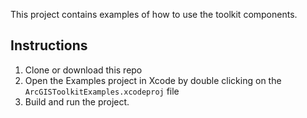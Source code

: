 This project contains examples of how to use the toolkit components.

## Instructions


 1. Clone or download this repo
 2. Open the Examples project in Xcode by double clicking on the `ArcGISToolkitExamples.xcodeproj` file
 3. Build and run the project. 
